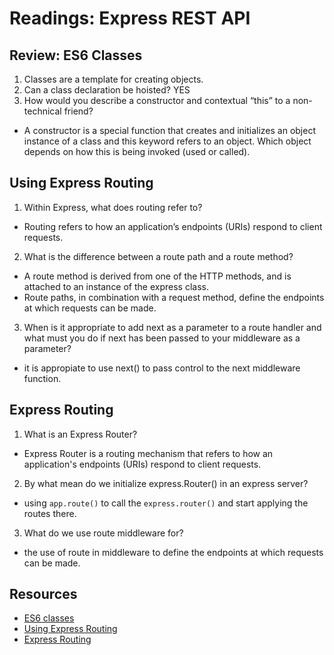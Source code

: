 # Readings: Express REST API

## Review: ES6 Classes

1. Classes are a template for creating objects.
2. Can a class declaration be hoisted? YES
3. How would you describe a constructor and contextual “this” to a non-technical friend?

- A constructor is a special function that creates and initializes an object instance of a class and  this keyword refers to an object. Which object depends on how this is being invoked (used or called).

## Using Express Routing

1. Within Express, what does routing refer to?

- Routing refers to how an application’s endpoints (URIs) respond to client requests.

2. What is the difference between a route path and a route method?

- A route method is derived from one of the HTTP methods, and is attached to an instance of the express class.
- Route paths, in combination with a request method, define the endpoints at which requests can be made. 

3. When is it appropriate to add next as a parameter to a route handler and what must you do if next has been passed to your middleware as a parameter?

- it is appropiate to use next() to pass control to the next middleware function.

## Express Routing

1. What is an Express Router?

- Express Router is a routing mechanism that refers to how an application's endpoints (URIs) respond to client requests.

2. By what mean do we initialize express.Router() in an express server?

- using `app.route()` to call the `express.router()` and start  applying the routes there.

3. What do we use route middleware for?

- the use of route in middleware to define the endpoints at which requests can be made.

## Resources
- [ES6 classes](https://developer.mozilla.org/en-US/docs/Web/JavaScript/Reference/Classes)
- [Using Express Routing](https://expressjs.com/en/guide/routing.html)
- [Express Routing](https://www.digitalocean.com/community/tutorials/learn-to-use-the-new-router-in-expressjs-4)
